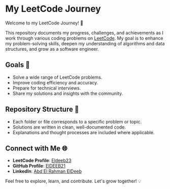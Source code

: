 # My LeetCode Journey

Welcome to my LeetCode Journey! 🚀

This repository documents my progress, challenges, and achievements as I work through various coding problems on [LeetCode](https://leetcode.com/u/Eldeeb23/). My goal is to enhance my problem-solving skills, deepen my understanding of algorithms and data structures, and grow as a software engineer.

## Goals 🎯
- Solve a wide range of LeetCode problems.
- Improve coding efficiency and accuracy.
- Prepare for technical interviews.
- Share my solutions and insights with the community.

## Repository Structure 📂
- Each folder or file corresponds to a specific problem or topic.
- Solutions are written in clean, well-documented code.
- Explanations and thought processes are included where applicable.

## Connect with Me 🌐
- **LeetCode Profile**: [Eldeeb23](https://leetcode.com/u/Eldeeb23/)
- **GitHub Profile**: [ElDEEB21](https://github.com/ElDEEB21/my-leetcode-journey)
- **LinkedIn**: [Abd El Rahman ElDeeb](https://www.linkedin.com/in/abd-el-rahman-eldeeb/)

Feel free to explore, learn, and contribute. Let's grow together! 💡
